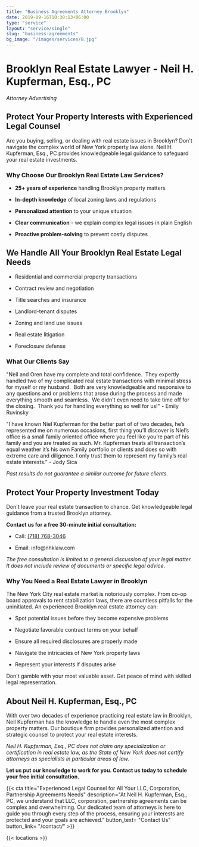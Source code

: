 ```yaml
---
title: "Business Agreements Attorney Brooklyn"
date: 2019-09-16T10:30:13+06:00
type: "service"
layout: "service/single"
slug: "business-agreements"
bg_image: "/images/services/8.jpg"
---
```


# **Brooklyn Real Estate Lawyer - Neil H. Kupferman, Esq., PC**

_Attorney Advertising_


## **Protect Your Property Interests with Experienced Legal Counsel**

Are you buying, selling, or dealing with real estate issues in Brooklyn? Don't navigate the complex world of New York property law alone. Neil H. Kupferman, Esq., PC provides knowledgeable legal guidance to safeguard your real estate investments.


### **Why Choose Our Brooklyn Real Estate Law Services?**

- **25+ years of experience** handling Brooklyn property matters

- **In-depth knowledge** of local zoning laws and regulations

- **Personalized attention** to your unique situation

- **Clear communication** - we explain complex legal issues in plain English

- **Proactive problem-solving** to prevent costly disputes


## **We Handle All Your Brooklyn Real Estate Legal Needs**

- Residential and commercial property transactions

- Contract review and negotiation

- Title searches and insurance

- Landlord-tenant disputes

- Zoning and land use issues

- Real estate litigation

- Foreclosure defense


### **What Our Clients Say**

"Neil and Oren have my complete and total confidence.  They expertly handled two of my complicated real estate transactions with minimal stress for myself or my husband.  Both are very knowledgeable and responsive to any questions and or problems that arose during the process and made everything smooth and seamless.  We didn't even need to take time off for the closing.  Thank you for handling everything so well for us!" - Emily Ruvinsky

"I have known Niel Kupferman for the better part of of two decades, he’s represented me on numerous occasions, first thing you’ll discover is Niel’s office is a small family oriented office where you feel like you’re part of his family and you are treated as such. Mr. Kupferman treats all transaction’s equal weather it’s his own Family portfolio or clients and does so with extreme care and diligence. I only trust them to represent my family’s real estate interests." - Jody Sica

_Past results do not guarantee a similar outcome for future clients._


## **Protect Your Property Investment Today**

Don't leave your real estate transaction to chance. Get knowledgeable legal guidance from a trusted Brooklyn attorney.

**Contact us for a free 30-minute initial consultation:**

- Call: [<span class="clickable-phone">(718) 768-3046</span>](tel:+17187683046)

- Email: info\@nhklaw\.com

_The free consultation is limited to a general discussion of your legal matter. It does not include review of documents or specific legal advice._


### **Why You Need a Real Estate Lawyer in Brooklyn**

The New York City real estate market is notoriously complex. From co-op board approvals to rent stabilization laws, there are countless pitfalls for the uninitiated. An experienced Brooklyn real estate attorney can:

- Spot potential issues before they become expensive problems

- Negotiate favorable contract terms on your behalf

- Ensure all required disclosures are properly made

- Navigate the intricacies of New York property laws

- Represent your interests if disputes arise

Don't gamble with your most valuable asset. Get peace of mind with skilled legal representation.


## **About Neil H. Kupferman, Esq., PC**

With over two decades of experience practicing real estate law in Brooklyn, Neil Kupferman has the knowledge to handle even the most complex property matters. Our boutique firm provides personalized attention and strategic counsel to protect your real estate interests.

_Neil H. Kupferman, Esq., PC does not claim any specialization or certification in real estate law, as the State of New York does not certify attorneys as specialists in particular areas of law\._

**Let us put our knowledge to work for you. Contact us today to schedule your free initial consultation.**


{{< cta title="Experienced Legal Counsel for All Your LLC, Corporation, Partnership Agreements Needs" 
  description="At Neil H. Kupferman, Esq., PC, we understand that LLC, corporation, partnership agreements can be complex and overwhelming. Our dedicated team of attorneys is here to guide you through every step of the process, ensuring your interests are protected and your goals are achieved."
  button_text= "Contact Us"
  button_link= "/contact/" >}}


{{< locations >}}